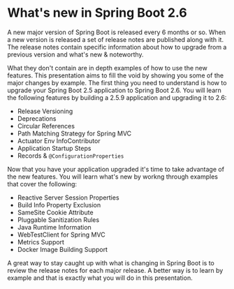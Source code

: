 # What's new in Spring Boot 2.6

A new major version of Spring Boot is released every 6 months or so. When a new version is released a set of release notes are published along with it. The release notes contain specific information about how to upgrade from a previous version and what's new & noteworthy.

What they don't contain are in depth examples of how to use the new features. This presentation aims to fill the void by showing you some of the major changes by example. The first thing you need to understand is how to upgrade your Spring Boot 2.5 application to Spring Boot 2.6. You will learn the following features by building a 2.5.9 application and upgrading it to 2.6:

- Release Versioning
- Deprecations
- Circular References
- Path Matching Strategy for Spring MVC
- Actuator Env InfoContributor
- Application Startup Steps
- Records & `@ConfigurationProperties`

Now that you have your application upgraded it's time to take advantage of the new features. You will learn what's new by workng through examples that cover the following:

- Reactive Server Session Properties
- Build Info Property Exclusion
- SameSite Cookie Attribute
- Pluggable Sanitization Rules
- Java Runtime Information
- WebTestClient for Spring MVC
- Metrics Support
- Docker Image Building Support

A great way to stay caught up with what is changing in Spring Boot is to review the release notes for each major release. A better way is to learn by example and that is exactly what you will do in this presentation.
